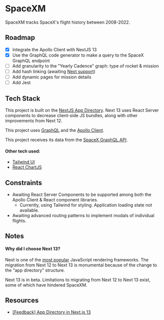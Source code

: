 # SpaceXM

SpaceXM tracks SpaceX's flight history between 2008-2022.

## Roadmap

- [x] Integrate the Apollo Client with NextJS 13
- [x] Use the GraphQL code generator to make a query to the SpaceX GraphQL endpoint
- [ ] Add granularity to the "Yearly Cadence" graph: type of rocket & mission
- [ ] Add hash linking (awaiting [Next support](https://beta.nextjs.org/docs/app-directory-roadmap))
- [ ] Add dynamic pages for mission details
- [ ] Add Jest

## Tech Stack

This project is built on the [NextJS App Directory](https://beta.nextjs.org/docs). Next 13 uses React Server components to decrease client-side JS bundles, along with other improvements from Next 12.

This project uses [GraphQL](https://graphql.org/) and the [Apollo Client](https://www.apollographql.com/docs/react/).

This project receives its data from the [SpaceX GraphQL API](https://github.com/apollographql/spacex).

#### Other tech used:

- [Tailwind UI](https://tailwindui.com/)
- [React ChartJS](https://react-chartjs-2.js.org/)

## Constraints

- Awaiting React Server Components to be supported among both the Apollo Client & React component libraries.
    - Currently, using Tailwind for styling. Application loading state not available.
- Awaiting advanced routing patterns to implement modals of individual flights.

## Notes

#### Why did I choose Next 13?

Next is one of the [most popular](https://2022.stateofjs.com/en-US/libraries/) JavaScript rendering frameworks. The migration from Next 12 to Next 13 is monumental because of the change to the "app directory" structure.

Next 13 is in beta. Limitations to migrating from Next 12 to Next 13 exist, some of which have hindered SpaceXM.

## Resources

- [[Feedback] App Directory in Next.js 13](https://github.com/vercel/next.js/discussions/41745)
